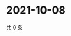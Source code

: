 # 2021-10-08

共 0 条

<!-- BEGIN WEIBO -->
<!-- 最后更新时间 Fri Oct 08 2021 12:14:07 GMT+0800 (China Standard Time) -->

<!-- END WEIBO -->
